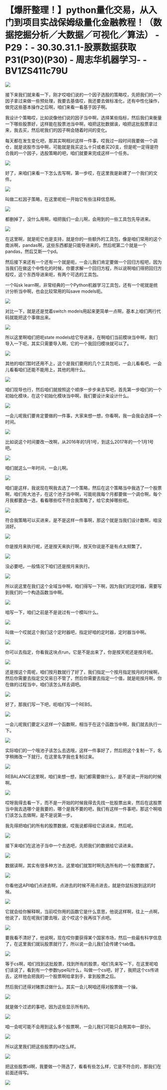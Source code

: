 # 【爆肝整理！】python量化交易，从入门到项目实战保姆级量化金融教程！（数据挖掘分析／大数据／可视化／算法） - P29：- 30.30.31.1-股票数据获取P31(P30)(P30) - 周志华机器学习- - BV1ZS411c79U

![](img/f2f8fafde8ce9fb7722ae92af4b49002_0.png)

接下来我们就来看一下，刚才哎咱们说的一个因子选股的策略哎，先把我们的一个因子拿过来做一些预处理，我要去基值哎，我还要去做标准化，还有中性化操作，做完这些基本操作之后啊，咱们来看一看基于因子啊。

我设计个策略哎，比如说像他们说的因子当中啊，选择某些指标，然后我们来衡量一下哪些股票好，这样能在股票池当中啊，咱把这批数据诶，咱把这批股票拿过来，我去买，然后呢我们的因子啊会随着时间的变化。

每天都在发生变化吧，那其实啊相对这样一件事，哎我过一段时间我要做一个调仓，就是说股市当中啊，可能就是我买这么十只或者买20支，但是呢一定得是符合我的一个因子，选股策略的吧，咱们就要来完成这样一个任务。



![](img/f2f8fafde8ce9fb7722ae92af4b49002_2.png)

好了，来咱们来看一下怎么去写啊，第一步哎，在这里我是新建了一个我们的文件。

![](img/f2f8fafde8ce9fb7722ae92af4b49002_4.png)

叫做二杠因子策略，在这里呢呃一开始它有些注释信息啊。

![](img/f2f8fafde8ce9fb7722ae92af4b49002_6.png)

都删掉了，没什么用啊，咱把我们一会儿啊，会用到的一些工具包先导进来。

![](img/f2f8fafde8ce9fb7722ae92af4b49002_8.png)

在这里啊，就是呃它也是支持，就是你的一些额外的工具包，像是咱们常用的这个南派啊，pandas啊，这些东西都是只能导进来的，然后呢第二个就是一个pandas，然后艾斯一个pd。

然后接下来还有一个还有一个就是呃，一会儿我们肯定要做一个回归方程吧，因为当我们在做这个中性化的时候，你要求解一个回归方程，所以说啊咱们得把回归方程哎，这个东西导进来呃，有两个可选的工具包。

一个叫sk learn啊，非常经典的一个Python机器学习工具包，还有一个呢就是统计分析当中啊，也会比较常用的叫save models呃。



![](img/f2f8fafde8ce9fb7722ae92af4b49002_10.png)

对比一下，就是还是觉着switch models用起来更简单一点啊，基本上咱们两行代码就能把这个事做出来。



![](img/f2f8fafde8ce9fb7722ae92af4b49002_12.png)

所以这里啊咱们把呃state models给它导进来，在啊咱们当前模块当中啊，我们导入一下呃，其实只需要导入啊，它的一个我回归模块就可以了。



![](img/f2f8fafde8ce9fb7722ae92af4b49002_14.png)

其他的咱们暂时还用不上，这个是我们要用的几个工具包呃，一会儿看看吧，一会儿看看咱们还能不能用上，其他的用什么。



![](img/f2f8fafde8ce9fb7722ae92af4b49002_16.png)

咱们现导也行，然后咱们就按照这个顺序一步步来去写吧，首先第一步咱们的一个初始化模块，在这个初始化模块当中啊，我们要设计来设计什么。



![](img/f2f8fafde8ce9fb7722ae92af4b49002_18.png)

一会儿呢我们要肯定要做的一件事，大家来想一想，你看啊，我一会我会选择一个时间。

![](img/f2f8fafde8ce9fb7722ae92af4b49002_20.png)

比如说这个时间要改一改啊，从2016年的1月1号，到这么2017年的一个1月1号吧。

![](img/f2f8fafde8ce9fb7722ae92af4b49002_22.png)

咱们就这么一年时间，一会儿啊。

![](img/f2f8fafde8ce9fb7722ae92af4b49002_24.png)

咱们是这样，我说现在啊我去选了一个策略，然后在这个策略当中我选了一个股票啊，咱们有大池子，在这个池子当中啊，可能呃我每个月都要做一个调仓啊，每个月我都要选一选，看看哪些哎不符合我策略了，给它卖掉哪些呢。



![](img/f2f8fafde8ce9fb7722ae92af4b49002_26.png)

符合我策略可以买进来，是不是这样一件事啊，那这个就是当我们设计数啊，咱没消好。

![](img/f2f8fafde8ce9fb7722ae92af4b49002_28.png)

你是按月来执行呢，还是按天来执行啊，按天你说是不是有点太频繁了。

![](img/f2f8fafde8ce9fb7722ae92af4b49002_30.png)

没必要吧，一般情况下咱们还是按月来执行。

![](img/f2f8fafde8ce9fb7722ae92af4b49002_32.png)

所以说这里在我们这个全域当中啊，咱们得写一下啊，因为我们的定时器，需要写到我们的一个构造函数当中啊。

![](img/f2f8fafde8ce9fb7722ae92af4b49002_34.png)

咱写一下，咱们之前是不是说过有一个模叫什么。

![](img/f2f8fafde8ce9fb7722ae92af4b49002_36.png)

叫做一个哎就这个我们这个定时器吧，指定好咱的定时器，定时器当中啊。

![](img/f2f8fafde8ce9fb7722ae92af4b49002_38.png)

你可以去指定，你看我这块点run，它是不是出来了，你是按天呢还是按月呢。

![](img/f2f8fafde8ce9fb7722ae92af4b49002_40.png)

还是按这个周呢，咱们按月数就行了好了，我们指定一个按月指定按月的时候啊，然后你需要去指定交交易日不管了，然后你需要去指定一个值，就是呃按月啊，你在做的过程当中，咱们该怎么样去调吧。



![](img/f2f8fafde8ce9fb7722ae92af4b49002_42.png)

好了，那我们写一下吧，呃咱们写一个REBS。

![](img/f2f8fafde8ce9fb7722ae92af4b49002_44.png)

一会儿呢我们要定义这样一个函数啊，相当于在这个函数当中啊，我们就去执行一下。

![](img/f2f8fafde8ce9fb7722ae92af4b49002_46.png)

实际咱们的一个哦池子该怎么去选哦，这样一件事好了，然后把这个复制一下，名字稍微改一下就行，在这里名字我也复制过来。



![](img/f2f8fafde8ce9fb7722ae92af4b49002_48.png)

REBALANCE这里啊，咱们来想一想，我们都需要做什么，是不是说一开始的时候啊。

![](img/f2f8fafde8ce9fb7722ae92af4b49002_50.png)

哎呀我得去看一下，而不是一开始的时候我得去先找一批股票出来，然后在这股票当中我去选哪个是我要的，哪个是我不要的吧，我们有这样一件事吧，那这个啊咱们该怎么去做啊，是不是说第一步。

我先得把咱们的所有的股票数据，哎我说都得给它读进来，然后呢。

![](img/f2f8fafde8ce9fb7722ae92af4b49002_52.png)

接下来咱们在这池子当中一个去选吧，先把我们的数据给它读进来。

![](img/f2f8fafde8ce9fb7722ae92af4b49002_54.png)

数据读啊，其实有很多种方法，这里咱们就暂时啊先选所有的一个股票数据了。

![](img/f2f8fafde8ce9fb7722ae92af4b49002_56.png)

你看他这API咱们点进去啊，点进去的时候不用点进去，就是你鼠标放到这的时候。

![](img/f2f8fafde8ce9fb7722ae92af4b49002_58.png)

它就会给你解释啊，当前哎你用的函数它是什么意思，他说这样啊，往上一点啊，他说了，现在呢我们要去哦，这个哎这个我再往下点吧。



![](img/f2f8fafde8ce9fb7722ae92af4b49002_60.png)

要我看不清好了，他说啊，现在哎你要获得某个国家市场，然后一些最有科学信息了，在这里我们就玩股票就行了，所以说一会儿我们会传建个tab值。



![](img/f2f8fafde8ce9fb7722ae92af4b49002_62.png)

等于cs啊，咱们找到这批股票，找到所有的股票，咱们先来写一下，在这里呢咱们该说了，看到有一个参数type叫什么，叫做一个cs吧，好了，我把这个cs传进去，这样他会把我的一个股票啊给拿到手，拿到股票之后。

然后我们还得对赌票过做什么，其实一会儿啊咱还得对股票做一个操。

![](img/f2f8fafde8ce9fb7722ae92af4b49002_64.png)

就是做个过滤的事吧，因为这些显示所有的。

![](img/f2f8fafde8ce9fb7722ae92af4b49002_66.png)

咱一会呢可能不会用到这么多个股票啊，一会儿我们可能只会用其中一部分。

![](img/f2f8fafde8ce9fb7722ae92af4b49002_68.png)

所以这里我们把这些股票的id怎么样。

![](img/f2f8fafde8ce9fb7722ae92af4b49002_70.png)

把这些股票id啊，我要做一个筛选了，看看有些怎么样，它是不符合的，那我们在前面还得写。

![](img/f2f8fafde8ce9fb7722ae92af4b49002_72.png)